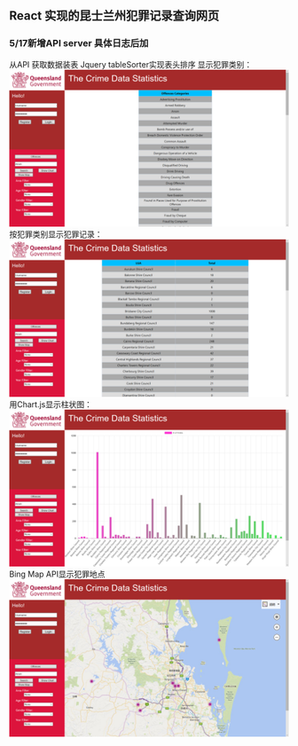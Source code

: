 ## React 实现的昆士兰州犯罪记录查询网页
### 5/17新增API server 具体日志后加
从API 获取数据装表
Jquery tableSorter实现表头排序
显示犯罪类别：
<img src="2019-04-28 (1).png"></img>
按犯罪类别显示犯罪记录：
<img src="2019-04-28 (2).png"></img>
用Chart.js显示柱状图：
<img src="2019-04-28 (3).png"></img>
Bing Map API显示犯罪地点
<img src="2019-04-28 (4).png"></img>
